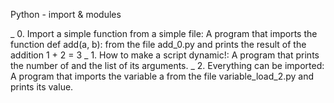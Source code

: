 Python - import & modules


_ 0. Import a simple function from a simple file: A program that imports the function def add(a, b): from the file add_0.py and prints the result of the addition 1 + 2 = 3
_ 1. How to make a script dynamic!: A program that prints the number of and the list of its arguments.
_ 2. Everything can be imported: A program that imports the variable a from the file variable_load_2.py and prints its value.
